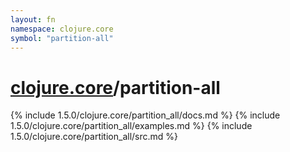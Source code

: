```yaml
---
layout: fn
namespace: clojure.core
symbol: "partition-all"
---
```


# [clojure.core](../)/partition-all

{% include 1.5.0/clojure.core/partition_all/docs.md %}
{% include 1.5.0/clojure.core/partition_all/examples.md %}
{% include 1.5.0/clojure.core/partition_all/src.md %}

